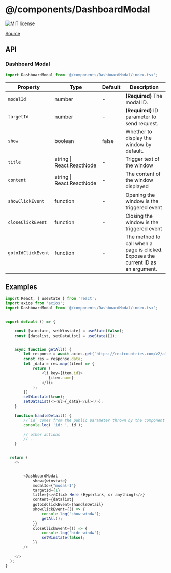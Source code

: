 # @/components/DashboardModal

![MIT license](https://badgen.now.sh/badge/license/MIT)

[Source](https://github.com/xizon/poemkit/tree/main/src/client/components/DashboardModal)

## API

### Dashboard Modal
```js
import DashboardModal from '@/components/DashboardModal/index.tsx';
```
| Property | Type | Default | Description |
| --- | --- | --- | --- |
| `modalId` | number  | - | <strong>(Required)</strong> The modal ID. |
| `targetId` | number  | - | <strong>(Required)</strong> ID parameter to send request. |
| `show` | boolean  | false | Whether to display the window by default. |
| `title` | string \| React.ReactNode  | - | Trigger text of the window |
| `content` | string \| React.ReactNode  | - | The content of the window displayed |
| `showClickEvent` | function | - | Opening the window is the triggered event |
| `closeClickEvent` | function | - | Closing the window is the triggered event |
| `gotoIdClickEvent` | function | - | The method to call when a page is clicked. Exposes the current ID as an argument. |



## Examples

```js
import React, { useState } from 'react';
import axios from 'axios';
import DashboardModal from '@/components/DashboardModal/index.tsx';


export default () => {

    const [winstate, setWinstate] = useState(false);
    const [datalist, setDataList] = useState([]);


    async function getAll() {
        let response = await axios.get(`https://restcountries.com/v2/all`);
        const res = response.data;
        let _data = res.map((item) => {
            return (
                <li key={item.id}>
                   {item.name}
                </li>
            );
        })
        setWinstate(true);
        setDataList(<><ul>{_data}</ul></>);
    }

    function handleDetail() {
        //`id` comes from the public parameter thrown by the component `<DashboardModal />`
        console.log( 'id: ', id );

        // other actions
        // ...
    }


  return (
    <>


        <DashboardModal
            show={winstate}
            modalId={"modal-1"}
            targetId={1}
            title={<>🔥Click Here (Hyperlink, or anything)</>}
            content={datalist}
            gotoIdClickEvent={handleDetail}
            showClickEvent={() => {
                console.log('show windw');
                getAll();
            }}
            closeClickEvent={() => {
                console.log('hide windw');
                setWinstate(false);
            }}
        />

    </>
  );
}

```